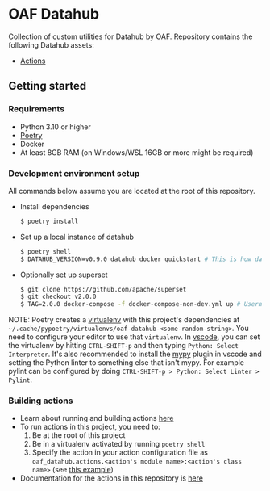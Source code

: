 # OAF Datahub

Collection of custom utilities for Datahub by OAF. Repository contains
the following Datahub assets:

- [Actions](./docs/actions.md)

## Getting started

### Requirements

- Python 3.10 or higher
- [Poetry](https://python-poetry.org/)
- Docker
- At least 8GB RAM (on Windows/WSL 16GB or more might be required)

### Development environment setup

All commands below assume you are located at the root of this repository.

- Install dependencies

    ```sh
    $ poetry install
    ```

- Set up a local instance of datahub

    ```sh
    $ poetry shell
    $ DATAHUB_VERSION=v0.9.0 datahub docker quickstart # This is how datahub is started
    ```

- Optionally set up superset

    ```sh
    $ git clone https://github.com/apache/superset
    $ git checkout v2.0.0
    $ TAG=2.0.0 docker-compose -f docker-compose-non-dev.yml up # Username:password == admin:admin
    ```

NOTE: Poetry creates a [virtualenv](https://docs.python.org/3/tutorial/venv.html)
with this project's dependencies at
`~/.cache/pypoetry/virtualenvs/oaf-datahub-<some-random-string>`. You need to
configure your editor to use that `virtualenv`. In
[vscode](https://code.visualstudio.com/), you can set the virtualenv
by hitting `CTRL-SHIFT-p` and then typing `Python: Select Interpreter`.
It's also recommended to install the
[mypy](https://marketplace.visualstudio.com/items?itemName=matangover.mypy)
plugin in vscode and setting the Python linter to something else that
isn't mypy. For example pylint can be configured by doing
`CTRL-SHIFT-p > Python: Select Linter > Pylint`.

### Building actions

- Learn about running and building actions [here](https://datahubproject.io/docs/actions/)
- To run actions in this project, you need to:
    1. Be at the root of this project
    2. Be in a virtualenv activated by running `poetry shell`
    3. Specify the action in your action configuration file
       as `oaf_datahub.actions.<action's module name>:<action's class name>`
       (see [this example](./examples/actions/superset.action.yaml))
- Documentation for the actions in this repository is [here](./docs/actions.md)

